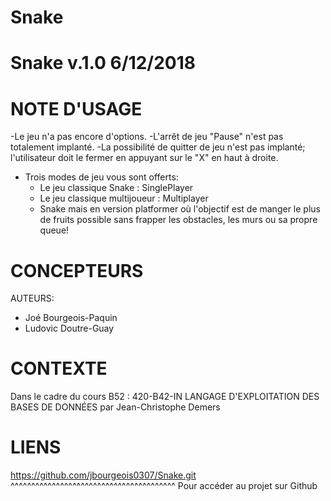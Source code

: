 # Snake

Snake v.1.0 6/12/2018
=============================================

NOTE D'USAGE
============================================

-Le jeu n'a pas encore d'options.
-L'arrêt de jeu "Pause" n'est pas totalement implanté.
-La possibilité de quitter de jeu n'est pas implanté; 
  l'utilisateur doit le fermer
  en appuyant sur le "X" en haut à droite.
- Trois modes de jeu vous sont offerts:
  - Le jeu classique Snake : SinglePlayer
  - Le jeu classique multijoueur : Multiplayer
  - Snake mais en version platformer où l'objectif est 
    de manger le plus de fruits
    possible sans frapper les obstacles, les murs ou 
    sa propre queue!
    
CONCEPTEURS
===========================================

AUTEURS:
  - Joé Bourgeois-Paquin
  - Ludovic Doutre-Guay

CONTEXTE
===========================================

Dans le cadre du cours B52 :
420-B42-IN LANGAGE D'EXPLOITATION DES BASES DE DONNÉES
par Jean-Christophe Demers

LIENS
==========================================

https://github.com/jbourgeois0307/Snake.git
^^^^^^^^^^^^^^^^^^^^^^^^^^^^^^^^^^^^^^^^
  Pour accéder au projet sur Github
  
